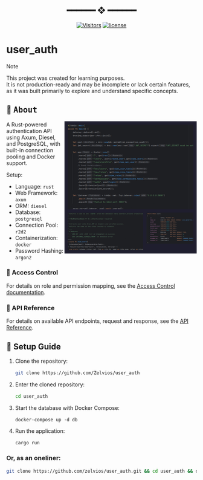 <h2 align="center"> ━━━━━━  ❖  ━━━━━━ </h2>

<!-- BADGES -->
<div align="center">

[![Visitors](https://api.visitorbadge.io/api/visitors?path=https%3A%2F%2Fgithub.com%2Fzelvios%2Fuser_auth&label=View&labelColor=%231a1b26&countColor=%23e0af68)](https://visitorbadge.io/status?path=https%3A%2F%2Fgithub.com%2Fzelvios%2Fuser_auth)
[![license](https://img.shields.io/github/license/zelvios/user_auth?color=FCA2AA&labelColor=1A1B26&style=for-the-badge)](https://github.com/zelvios/user_auth/blob/main/LICENSE.md)

</div>

<h2></h2>

# user_auth

> [!NOTE]
> This project was created for learning purposes.  
> It is not production-ready and may be incomplete 
> or lack certain features, as it was built primarily 
> to explore and understand specific concepts.


## 🌿 <samp>About</samp>

<img src=".github/screenshots/design.png" alt="user_auth-showcase" align="right" width="350px">

A Rust-powered authentication API using Axum, Diesel, and PostgreSQL, with built-in connection pooling and Docker support.

Setup:

- Language: `rust`
- Web Framework: `axum`
- ORM: `diesel`
- Database: `postgresql`
- Connection Pool: `r2d2`
- Containerization: `docker`
- Password Hashing: `argon2`


### 🔐 Access Control
For details on role and permission mapping, see the [Access Control documentation](doc/access_control.md).

### 📡 API Reference
For details on available API endpoints, request and response, see the [API Reference](doc/api.md).


## 🔧  Setup Guide

1. Clone the repository:

    ```sh
    git clone https://github.com/Zelvios/user_auth
    ```

2. Enter the cloned repository:

    ```sh
    cd user_auth
    ```

3. Start the database with Docker Compose:

    ```
    docker-compose up -d db
    ```
4. Run the application:
    ```
    cargo run
    ```

### Or, as an oneliner:

```sh
git clone https://github.com/zelvios/user_auth.git && cd user_auth && docker-compose up -d db && cargo run
```

